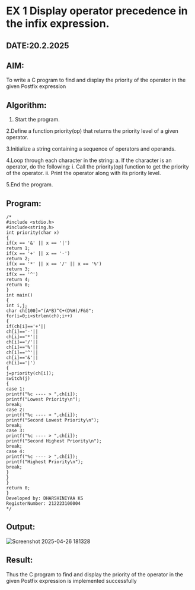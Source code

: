 # EX 1 Display operator precedence in the infix expression.
## DATE:20.2.2025
## AIM:
To write a C program to find and display the priority of the operator in the given Postfix expression

## Algorithm:


1. Start the program.
   
2.Define a function priority(op) that returns the priority level of a given operator.

3.Initialize a string containing a sequence of operators and operands.

4.Loop through each character in the string:
a. If the character is an operator, do the following:
i. Call the priority(op) function to get the priority of the operator.
ii. Print the operator along with its priority level.

5.End the program.


## Program:
```
/*
#include <stdio.h>
#include<string.h>
int priority(char x)
{
if(x == '&' || x == '|')
return 1;
if(x == '+' || x == '-')
return 2;
if(x == '*' || x == '/' || x == '%')
return 3;
if(x == '^')
return 4;
return 0;
}
int main()
{
int i,j;
char ch[100]="(A*B)^C+(D%H)/F&G";
for(i=0;i<strlen(ch);i++)
{
if(ch[i]=='+'||
ch[i]=='-'||
ch[i]=='*'||
ch[i]=='/'||
ch[i]=='%'||
ch[i]=='^'||
ch[i]=='&'||
ch[i]=='|')
{
j=priority(ch[i]);
switch(j)
{
case 1:
printf("%c ---- > ",ch[i]);
printf("Lowest Priority\n");
break;
case 2:
printf("%c ---- > ",ch[i]);
printf("Second Lowest Priority\n");
break;
case 3:
printf("%c ---- > ",ch[i]);
printf("Second Highest Priority\n");
break;
case 4:
printf("%c ---- > ",ch[i]);
printf("Highest Priority\n");
break;
}
}
}
return 0;
}
Developed by: DHARSHINIYAA KS 
RegisterNumber: 212223100004
*/
```

## Output:

![Screenshot 2025-04-26 181328](https://github.com/user-attachments/assets/e2ff52a3-5278-4a0d-ade9-f0d25a5697c7)


## Result:
Thus the C program to find and display the priority of the operator in the given Postfix expression is implemented successfully
